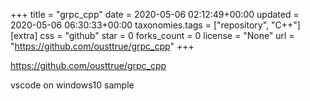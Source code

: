+++
title = "grpc_cpp"
date = 2020-05-06 02:12:49+00:00
updated = 2020-05-06 06:30:33+00:00
taxonomies.tags = ["repository", "C++"]
[extra]
css = "github"
star = 0
forks_count = 0
license = "None"
url = "https://github.com/ousttrue/grpc_cpp"
+++

<https://github.com/ousttrue/grpc_cpp>

vscode on windows10 sample
